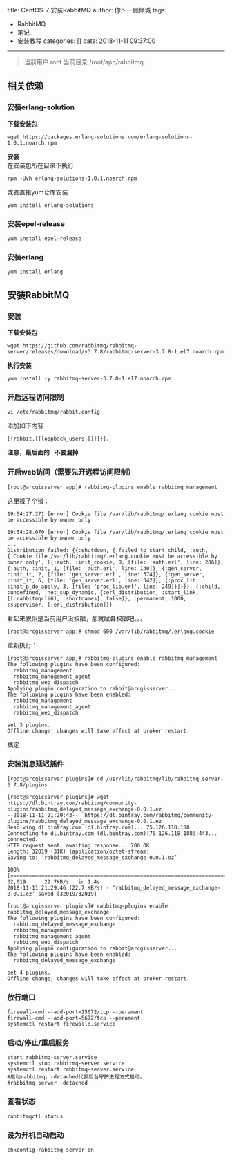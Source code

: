 title: CentOS-7 安装RabbitMQ
author: 你丶一顾倾城
tags:
  - RabbitMQ
  - 笔记
  - 安装教程
categories: []
date: 2018-11-11 09:37:00
---
<!-- toc -->

<!-- more -->
> 当前用户 root
> 当前目录 /root/app/rabbitmq

## 相关依赖
### 安装erlang-solution
**下载安装包**

```shell
wget https://packages.erlang-solutions.com/erlang-solutions-1.0.1.noarch.rpm
```
**安装**   
在安装包所在目录下执行

```shell
rpm -Uvh erlang-solutions-1.0.1.noarch.rpm
```
或者直接yum仓库安装
```shell
yum install erlang-solutions
```
### 安装epel-release
```shell
yum install epel-release
```
### 安装erlang
```shell
yum install erlang
```
## 安装RabbitMQ
### 安装
**下载安装包**
```shell
wget https://github.com/rabbitmq/rabbitmq-server/releases/download/v3.7.8/rabbitmq-server-3.7.8-1.el7.noarch.rpm
```
**执行安装**

```shell
yum install -y rabbitmq-server-3.7.8-1.el7.noarch.rpm
```

### 开启远程访问限制
```shell
vi /etc/rabbitmq/rabbit.config
```
添加如下内容
```shell
[{rabbit,[{loopback_users,[]}]}].
```
**注意，最后面的 . 不要漏掉**


### 开启web访问（需要先开远程访问限制）
```shell
[root@arcgisserver app]# rabbitmq-plugins enable rabbitmq_management
```
这里报了个错：

```shell
19:54:27.271 [error] Cookie file /var/lib/rabbitmq/.erlang.cookie must be accessible by owner only

19:54:28.070 [error] Cookie file /var/lib/rabbitmq/.erlang.cookie must be accessible by owner only
...
Distribution failed: {{:shutdown, {:failed_to_start_child, :auth, {'Cookie file /var/lib/rabbitmq/.erlang.cookie must be accessible by owner only', [{:auth, :init_cookie, 0, [file: 'auth.erl', line: 286]}, {:auth, :init, 1, [file: 'auth.erl', line: 140]}, {:gen_server, :init_it, 2, [file: 'gen_server.erl', line: 374]}, {:gen_server, :init_it, 6, [file: 'gen_server.erl', line: 342]}, {:proc_lib, :init_p_do_apply, 3, [file: 'proc_lib.erl', line: 249]}]}}}, {:child, :undefined, :net_sup_dynamic, {:erl_distribution, :start_link, [[:rabbitmqcli61, :shortnames], false]}, :permanent, 1000, :supervisor, [:erl_distribution]}}

```
看起来貌似是当前用户没权限，那就赋各权限吧。。。
```shell
[root@arcgisserver app]# chmod 600 /var/lib/rabbitmq/.erlang.cookie
```
重新执行：
```shell
[root@arcgisserver app]# rabbitmq-plugins enable rabbitmq_management
The following plugins have been configured:
  rabbitmq_management
  rabbitmq_management_agent
  rabbitmq_web_dispatch
Applying plugin configuration to rabbit@arcgisserver...
The following plugins have been enabled:
  rabbitmq_management
  rabbitmq_management_agent
  rabbitmq_web_dispatch

set 3 plugins.
Offline change; changes will take effect at broker restart.
```
搞定

### 安装消息延迟插件
```shell
[root@arcgisserver plugins]# cd /usr/lib/rabbitmq/lib/rabbitmq_server-3.7.8/plugins

[root@arcgisserver plugins]# wget https://dl.bintray.com/rabbitmq/community-plugins/rabbitmq_delayed_message_exchange-0.0.1.ez
--2018-11-11 21:29:43--  https://dl.bintray.com/rabbitmq/community-plugins/rabbitmq_delayed_message_exchange-0.0.1.ez
Resolving dl.bintray.com (dl.bintray.com)... 75.126.118.188
Connecting to dl.bintray.com (dl.bintray.com)|75.126.118.188|:443... connected.
HTTP request sent, awaiting response... 200 OK
Length: 32019 (31K) [application/octet-stream]
Saving to: ‘rabbitmq_delayed_message_exchange-0.0.1.ez’

100%[=================================================================================================>] 32,019      22.7KB/s   in 1.4s   
2018-11-11 21:29:46 (22.7 KB/s) - ‘rabbitmq_delayed_message_exchange-0.0.1.ez’ saved [32019/32019]

[root@arcgisserver plugins]# rabbitmq-plugins enable rabbitmq_delayed_message_exchange
The following plugins have been configured:
  rabbitmq_delayed_message_exchange
  rabbitmq_management
  rabbitmq_management_agent
  rabbitmq_web_dispatch
Applying plugin configuration to rabbit@arcgisserver...
The following plugins have been enabled:
  rabbitmq_delayed_message_exchange

set 4 plugins.
Offline change; changes will take effect at broker restart.
```

### 放行端口
```shell
firewall-cmd --add-port=15672/tcp --perament
firewall-cmd --add-port=5672/tcp --perament
systemctl restart firewalld.service
```

### 启动/停止/重启服务
```shell
start rabbitmq-server.service
systemctl stop rabbitmq-server.service
systemctl restart rabbitmq-server.service
#启动rabbitmq，-detached代表后台守护进程方式启动。
#rabbitmq-server -detached 
```
### 查看状态
```shell
rabbitmqctl status
```


### 设为开机自动启动
```shell
chkconfig rabbitmq-server on
```